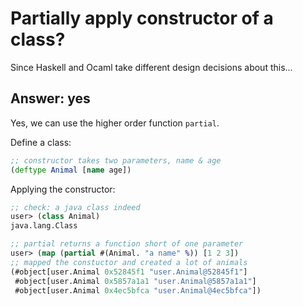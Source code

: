 # Partially apply constructor of a class?

Since Haskell and Ocaml take different design decisions about this...

## Answer: yes

Yes, we can use the higher order function `partial`.

Define a class:
```clojure
;; constructor takes two parameters, name & age
(deftype Animal [name age])
```

Applying the constructor:

```clojure
;; check: a java class indeed
user> (class Animal)
java.lang.Class

;; partial returns a function short of one parameter
user> (map (partial #(Animal. "a name" %)) [1 2 3])
;; mapped the constuctor and created a lot of animals
(#object[user.Animal 0x52845f1 "user.Animal@52845f1"] 
 #object[user.Animal 0x5857a1a1 "user.Animal@5857a1a1"] 
 #object[user.Animal 0x4ec5bfca "user.Animal@4ec5bfca"])
```


